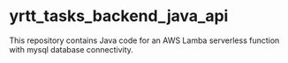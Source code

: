 # yrtt_tasks_backend_java_api

This repository contains Java code for an AWS Lamba serverless function with mysql database connectivity.
